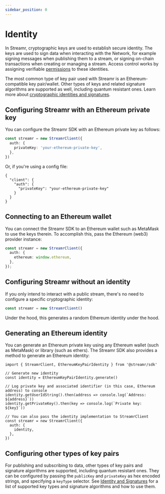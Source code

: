 ```yaml
---
sidebar_position: 0
---
```


# Identity

In Streamr, cryptographic keys are used to establish secure identity. The keys are used to sign data when interacting with the Network, for example signing messages when publishing them to a stream, or signing on-chain transactions when creating or managing a stream. Access control works by assigning verifiable [permissions](../usage/streams/permissions) to these identities.

The most common type of key pair used with Streamr is an Ethereum-compatible key pair/wallet. Other types of keys and related signature algorithms are supported as well, including quantum resistant ones. Learn more about [cryptographic identities and signatures](../streamr-network/security/signing-and-verification.md).

## Configuring Streamr with an Ethereum private key

You can configure the Streamr SDK with an Ethereum private key as follows:

```ts
const streamr = new StreamrClient({
  auth: {
    privateKey: 'your-ethereum-private-key',
  },
})
```

Or, if you're using a config file:

```
{
  "client": {
    "auth": {
      "privateKey": "your-ethereum-private-key"
    }
  }
}
```

## Connecting to an Ethereum wallet

You can connect the Streamr SDK to an Ethereum wallet such as MetaMask to use the keys therein. To accomplish this, pass the Ethereum (web3) provider instance:

```ts
const streamr = new StreamrClient({
  auth: {
    ethereum: window.ethereum,
  },
});
```

## Configuring Streamr without an identity

If you only intend to interact with a public stream, there's no need to configure a specific cryptographic identity:

```ts
const streamr = new StreamrClient()
```

Under the hood, this generates a random Ethereum identity under the hood.

## Generating an Ethereum identity

You can generate an Ethereum private key using any Ethereum wallet (such as MetaMask) or library (such as ethers). The Streamr SDK also provides a method to generate an Ethereum identity:

```
import { StreamrClient, EthereumKeyPairIdentity } from '@streamr/sdk'

// Generate new identity
const identity = EthereumKeyPairIdentity.generate()

// Log private key and associated identifier (in this case, Ethereum address) to console
identity.getUserIdString().then(address => console.log(`Address: ${address}`))
identity.getPrivateKey().then(key => console.log(`Private key: ${key}`))

// You can also pass the identity implementation to StreamrClient
const streamr = new StreamrClient({
  auth: {
    identity,
  },
})
```

## Configuring other types of key pairs

For publishing and subscribing to data, other types of key pairs and signature algorithms are supported, including quantum resistant ones. They can be configured by passing the `publicKey` and `privateKey` as hex encoded strings, and specifying a `keyType` selector. See [Identity and Signatures](../streamr-network/security/signing-and-verification.md) for a list of supported key types and signature algorithms and how to use them.
